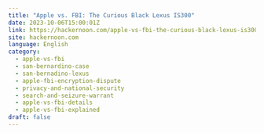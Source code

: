 ```yaml
---
title: "Apple vs. FBI: The Curious Black Lexus IS300"
date: 2023-10-06T15:00:01Z
link: https://hackernoon.com/apple-vs-fbi-the-curious-black-lexus-is300?source=rss&utm_medium=RSS&utm_source=news.12bit.vn
site: hackernoon.com
language: English
category:
  - apple-vs-fbi
  - san-bernardino-case
  - san-bernadino-lexus
  - apple-fbi-encryption-dispute
  - privacy-and-national-security
  - search-and-seizure-warrant
  - apple-vs-fbi-details
  - apple-vs-fbi-explained
draft: false
---
```

